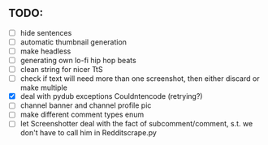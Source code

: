 ## TODO:

- [ ] hide sentences
- [ ] automatic thumbnail generation
- [ ] make headless
- [ ] generating own lo-fi hip hop beats
- [ ] clean string for nicer TtS
- [ ] check if text will need more than one screenshot, then either discard or make multiple
- [x] deal with pydub exceptions Couldntencode (retrying?)
- [ ] channel banner and channel profile pic
- [ ] make different comment types enum
- [ ] let Screenshotter deal with the fact of subcomment/comment, s.t. we don't have to call him in Redditscrape.py